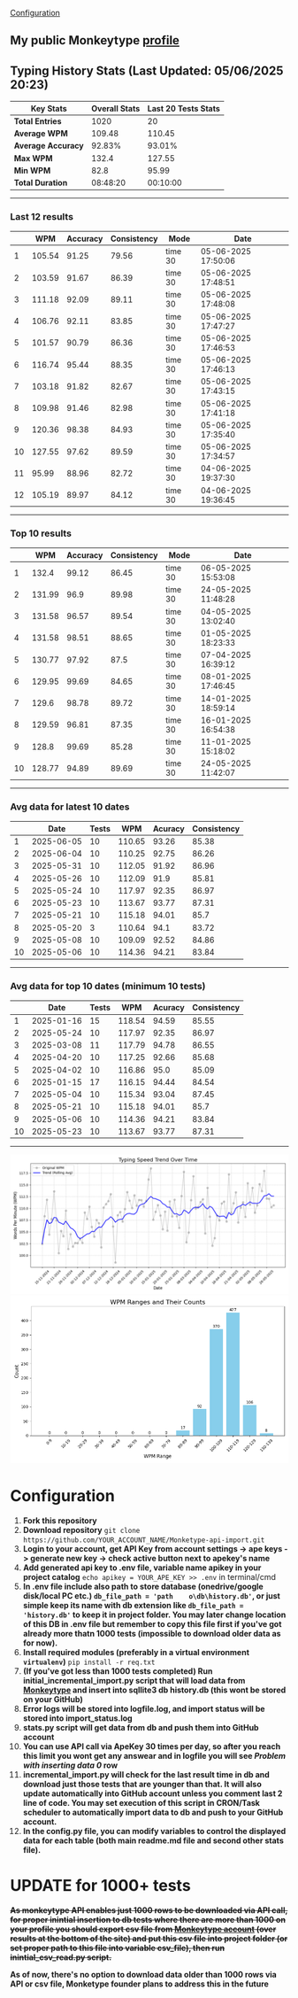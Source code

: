 
[Configuration](#configuration)
## My public Monkeytype [profile](https://monkeytype.com/profile/zp14)


        
## Typing History Stats (Last Updated: 05/06/2025 20:23)

| **Key Stats**               | **Overall Stats**       | **Last 20 Tests Stats**  |
|--------------------------|-------------------------|--------------------------|
| **Total Entries**        | 1020           | 20                       |
| **Average WPM**          | 109.48           | 110.45    |
| **Average Accuracy**     | 92.83%          | 93.01%   |
| **Max WPM**              | 132.4               | 127.55        |
| **Min WPM**              | 82.8               | 95.99                        |
| **Total Duration**       | 08:48:20        | 00:10:00                        |


---

### Last 12 results

| | WPM | Accuracy | Consistency | Mode | Date |
| --- | --- | -------- | ----------- | ---- | --------- |
| 1 | 105.54 | 91.25 | 79.56 | time 30 | 05-06-2025 17:50:06 |
| 2 | 103.59 | 91.67 | 86.39 | time 30 | 05-06-2025 17:48:51 |
| 3 | 111.18 | 92.09 | 89.11 | time 30 | 05-06-2025 17:48:08 |
| 4 | 106.76 | 92.11 | 83.85 | time 30 | 05-06-2025 17:47:27 |
| 5 | 101.57 | 90.79 | 86.36 | time 30 | 05-06-2025 17:46:53 |
| 6 | 116.74 | 95.44 | 88.35 | time 30 | 05-06-2025 17:46:13 |
| 7 | 103.18 | 91.82 | 82.67 | time 30 | 05-06-2025 17:43:15 |
| 8 | 109.98 | 91.46 | 82.98 | time 30 | 05-06-2025 17:41:18 |
| 9 | 120.36 | 98.38 | 84.93 | time 30 | 05-06-2025 17:35:40 |
| 10 | 127.55 | 97.62 | 89.59 | time 30 | 05-06-2025 17:34:57 |
| 11 | 95.99 | 88.96 | 82.72 | time 30 | 04-06-2025 19:37:30 |
| 12 | 105.19 | 89.97 | 84.12 | time 30 | 04-06-2025 19:36:45 |


 --- 

### Top 10 results

| | WPM | Accuracy | Consistency | Mode | Date |
| --- | --- | -------- | ----------- | ---- | --------- |
| 1 | 132.4 | 99.12 | 86.45 | time 30 | 06-05-2025 15:53:08 |
| 2 | 131.99 | 96.9 | 89.98 | time 30 | 24-05-2025 11:48:28 |
| 3 | 131.58 | 96.57 | 89.54 | time 30 | 04-05-2025 13:02:40 |
| 4 | 131.58 | 98.51 | 88.65 | time 30 | 01-05-2025 18:23:33 |
| 5 | 130.77 | 97.92 | 87.5 | time 30 | 07-04-2025 16:39:12 |
| 6 | 129.95 | 99.69 | 84.65 | time 30 | 08-01-2025 17:46:45 |
| 7 | 129.6 | 98.78 | 89.72 | time 30 | 14-01-2025 18:59:14 |
| 8 | 129.59 | 96.81 | 87.35 | time 30 | 16-01-2025 16:54:38 |
| 9 | 128.8 | 99.69 | 85.28 | time 30 | 11-01-2025 15:18:02 |
| 10 | 128.77 | 94.89 | 89.69 | time 30 | 24-05-2025 11:42:07 |


 --- 

### Avg data for latest 10 dates

| | Date | Tests | WPM | Acuracy | Consistency |
| --- | --- | -------- | ----------- | ---- | --------- |
| 1 | 2025-06-05 | 10 | 110.65 | 93.26 | 85.38 |
| 2 | 2025-06-04 | 10 | 110.25 | 92.75 | 86.26 |
| 3 | 2025-05-31 | 10 | 112.05 | 91.92 | 86.96 |
| 4 | 2025-05-26 | 10 | 112.09 | 91.9 | 85.81 |
| 5 | 2025-05-24 | 10 | 117.97 | 92.35 | 86.97 |
| 6 | 2025-05-23 | 10 | 113.67 | 93.77 | 87.31 |
| 7 | 2025-05-21 | 10 | 115.18 | 94.01 | 85.7 |
| 8 | 2025-05-20 | 3 | 110.64 | 94.1 | 83.72 |
| 9 | 2025-05-08 | 10 | 109.09 | 92.52 | 84.86 |
| 10 | 2025-05-06 | 10 | 114.36 | 94.21 | 83.84 |


 --- 

### Avg data for top 10 dates (minimum 10 tests)

| | Date | Tests | WPM | Acuracy | Consistency |
| --- | --- | -------- | ----------- | ---- | --------- |
| 1 | 2025-01-16 | 15 | 118.54 | 94.59 | 85.55 |
| 2 | 2025-05-24 | 10 | 117.97 | 92.35 | 86.97 |
| 3 | 2025-03-08 | 11 | 117.79 | 94.78 | 86.55 |
| 4 | 2025-04-20 | 10 | 117.25 | 92.66 | 85.68 |
| 5 | 2025-04-02 | 10 | 116.86 | 95.0 | 85.09 |
| 6 | 2025-01-15 | 17 | 116.15 | 94.44 | 84.54 |
| 7 | 2025-05-04 | 10 | 115.34 | 93.04 | 87.45 |
| 8 | 2025-05-21 | 10 | 115.18 | 94.01 | 85.7 |
| 9 | 2025-05-06 | 10 | 114.36 | 94.21 | 83.84 |
| 10 | 2025-05-23 | 10 | 113.67 | 93.77 | 87.31 |


 --- 


        
![speed trend](typing_speed_trend.png)
![counted chart](count_tests.png)
# Configuration
1. **Fork this repository** 
2. **Download repository** `git clone https://github.com/YOUR_ACCOUNT_NAME/Monketype-api-import.git`
3. **Login to your account, get API Key from account settings -> ape keys -> generate new key -> check active button next to apekey's name**
4. **Add generated api key to .env file, variable name apikey in your project catalog**  `echo apikey = YOUR_APE_KEY >> .env` in terminal/cmd
5. **In .env file include also path to store database (onedrive/google disk/local PC etc.) `db_file_path = 'path	o\db\history.db'`, or just simple keep its name with db extension like `db_file_path = 'history.db'` to keep it in project folder. You may later change location of this DB in .env file but remember to copy this file first if you've got already more thatn 1000 tests (impossible to download older data as for now).**
6. **Install required modules (preferably in a virtual environment `virtualenv`)** `pip install -r req.txt`
7. **(If you've got less than 1000 tests completed) Run initial_incremental_import.py script that will load data from [Monkeytype](https://monkeytype.com/) and insert into sqllite3 db history.db (this wont be stored on your GitHub)**
8. **Error logs will be stored into logfile.log, and import status will be stored into import_status.log**
9. **stats.py script will get data from db and push them into GitHub account**
10. **You can use API call via ApeKey 30 times per day, so after you reach this limit you wont get any answear and in logfile you will see *Problem with inserting data 0* row**
11. **incremental_import.py will check for the last result time in db and download just those tests that are younger than that. It will also update automatically into GitHub account unless you comment last 2 line of code. You may set execution of this script in CRON/Task scheduler to automatically import data to db and push to your GitHub account.**
12. **In the config.py file, you can modify variables to control the displayed data for each table (both main readme.md file and second other stats file).**

# UPDATE for 1000+ tests
    
~~**As monkeytype API enables just 1000 rows to be downloaded via API call, for proper inintial insertion to db tests where there are more than 1000 on your profile
you should export csv file from [Monkeytype account](https://monkeytype.com/account) (over results at the bottom of the site)
and put this csv file into project folder (or set proper path to this file into variable csv_file), then run inintial_csv_read.py script.**~~

**As of now, there's no option to download data older than 1000 rows via API or csv file, Monketype founder plans to address this in the future**
    
    